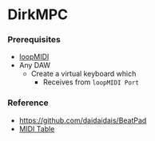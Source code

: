 DirkMPC
=======
### Prerequisites
- [loopMIDI](https://www.tobias-erichsen.de/software/loopmidi.html)
- Any DAW
  - Create a virtual keyboard which
    - Receives from `loopMIDI Port`

### Reference
- https://github.com/daidaidais/BeatPad
- [MIDI Table](https://fmslogo.sourceforge.io/manual/midi-table.html)
